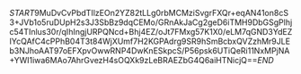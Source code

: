 $START$9MuDvCvPbdTIlzEOn2YZ82tLLg0rbMCMziSvgrFXQr+eqAN41on8cS3+JVb1o5ruDUpH2s3J3SbBz9dqCEMo/GRnAkJaCg2geD6iTMH9DbGSgPlhjc54TInlus30r/qIhIngjURPQNcd+Bhj4EZ/oJt7FMxg57K1X0/eLM7qGND3YdEZIYcQAfC4cPPhB04T3t84WjXUmf7H2KGPAdrg9SR9hSmBcbxQVZzhMr9JLEb3NJhoAAT97oEFXpvOwwRNP4DwKnESkpcS/P56psk6UTiQeRi11NxMPjNA+YWI1iwa6MAo7AhrGvezH4sOQXk9zLeBRAEZbG4Q6aiHTNicjQ==$END$